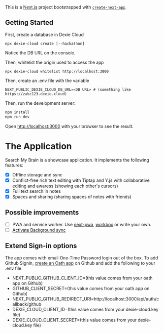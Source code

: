 This is a [Next.js](https://nextjs.org) project bootstrapped with [`create-next-app`](https://nextjs.org/docs/app/api-reference/cli/create-next-app).

## Getting Started

First, create a database in Dexie Cloud

```
npx dexie-cloud create [--hackathon]
```

Notice the DB URL on the console.

Then, whitelist the origin used to access the app

```
npx dexie-cloud whitelist http://localhost:3000
```

Then, create an .env file with the variable

```
NEXT_PUBLIC_DEXIE_CLOUD_DB_URL=<DB URL> # (something like https://zabc123.dexie.cloud)
```

Then, run the development server:

```bash
npm install
npm run dev
```

Open [http://localhost:3000](http://localhost:3000) with your browser to see the result.

# The Application

Search My Brain is a showcase application. It implements the following features:

- [x] Offline storage and sync
- [x] Conflict-free rich text editing with Tiptap and Y.js with collaborative editing and awaress (showing each other's cursors)
- [x] Full text search in notes
- [x] Spaces and sharing (sharing spaces of notes with friends)

## Possible improvements

- [ ] PWA and service worker. Use [next-pwa](https://www.npmjs.com/package/next-pwa), [workbox](https://developer.chrome.com/docs/workbox/) or write your own.
- [ ] [Activate Background sync](<https://dexie.org/cloud/docs/db.cloud.configure()#tryuseserviceworker>)

## Extend Sign-in options

The app comes with email One-Time Password login out of the box. To add Github Signin, [create an Oath app](https://github.com/settings/developers) on Github and add the following to your .env file:

- NEXT_PUBLIC_GITHUB_CLIENT_ID=(this value comes from your oath app on Github)
- GITHUB_CLIENT_SECRET=(this value comes from your oath app on Github)
- NEXT_PUBLIC_GITHUB_REDIRECT_URI=http://localhost:3000/api/auth/callback/github
- DEXIE_CLOUD_CLIENT_ID=(this value comes from your dexie-cloud.key file)
- DEXIE_CLOUD_CLIENT_SECRET=(this value comes from your dexie-cloud.key file)
